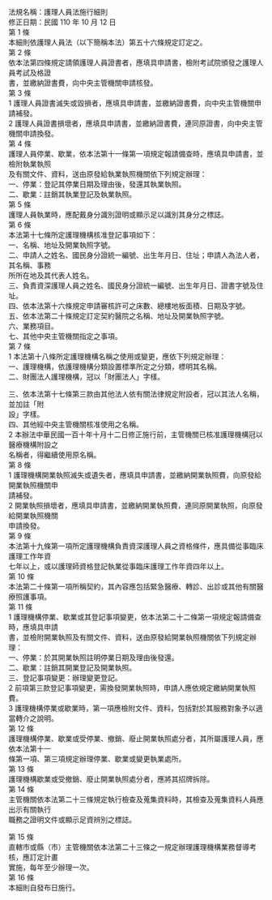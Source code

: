 法規名稱：護理人員法施行細則  
修正日期：民國 110 年 10 月 12 日  
第 1 條  
本細則依護理人員法（以下簡稱本法）第五十六條規定訂定之。  
第 2 條  
依本法第四條規定請領護理人員證書者，應填具申請書，檢附考試院頒發之護理人員考試及格證  
書，並繳納證書費，向中央主管機關申請核發。  
第 3 條  
1 護理人員證書滅失或毀損者，應填具申請書，並繳納證書費，向中央主管機關申請補發。  
2 護理人員證書損壞者，應填具申請書，並繳納證書費，連同原證書，向中央主管機關申請換發。  
第 4 條  
護理人員停業、歇業，依本法第十一條第一項規定報請備查時，應填具申請書，並檢附執業執照  
及有關文件、資料，送由原發給執業執照機關依下列規定辦理：  
一、停業：登記其停業日期及理由後，發還其執業執照。  
二、歇業：註銷其執業登記及執業執照。  
第 5 條  
護理人員執業時，應配戴身分識別證明或顯示足以識別其身分之標誌。  
第 6 條  
本法第十七條所定護理機構核准登記事項如下：  
一、名稱、地址及開業執照字號。  
二、申請人之姓名、國民身分證統一編號、出生年月日、住址；申請人為法人者，其名稱、事務  
所所在地及其代表人姓名。  
三、負責資深護理人員之姓名、國民身分證統一編號、出生年月日、證書字號及住址。  
四、依本法第十六條規定申請審核許可之床數、總樓地板面積、日期及字號。  
五、依本法第二十條規定訂定契約醫院之名稱、地址及開業執照字號。  
六、業務項目。  
七、其他中央主管機關指定之事項。  
第 7 條  
1 本法第十八條所定護理機構名稱之使用或變更，應依下列規定辦理：  
一、護理機構，依護理機構分類設置標準所定之分類，標明其名稱。  
二、財團法人護理機構，冠以「財團法人」字樣。  


三、依本法第十七條第三款由其他法人依有關法律規定附設者，冠以其法人名稱，並加註「附  
設」字樣。  
四、其他經中央主管機關核准使用之名稱。  
2 本辦法中華民國一百十年十月十二日修正施行前，主管機關已核准護理機構冠以醫療機構附設之  
名稱者，得繼續使用原名稱。  
第 8 條  
1 護理機構開業執照滅失或遺失者，應填具申請書，並繳納開業執照費，向原發給開業執照機關申  
請補發。  
2 開業執照損壞者，應填具申請書，並繳納開業執照費，連同原開業執照，向原發給開業執照機關  
申請換發。  
第 9 條  
本法第十九條第一項所定護理機構負責資深護理人員之資格條件，應具備從事臨床護理工作年資  
七年以上，或以護理師資格登記執業從事臨床護理工作年資四年以上。  
第 10 條  
本法第二十條第一項所稱契約，其內容應包括緊急醫療、轉診、出診或其他有關醫療照護事項。  
第 11 條  
1 護理機構停業、歇業或其登記事項變更，依本法第二十二條第一項規定報請備查時，應填具申請  
書，並檢附開業執照及有關文件、資料，送由原發給開業執照機關依下列規定辦理：  
一、停業：於其開業執照註明停業日期及理由後發還。  
二、歇業：註銷其開業登記及開業執照。  
三、登記事項變更：辦理變更登記。  
2 前項第三款登記事項變更，需換發開業執照時，申請人應依規定繳納開業執照費。  
3 護理機構停業或歇業時，第一項應檢附文件、資料，包括對於其服務對象予以適當轉介之說明。  
第 12 條  
護理機構停業、歇業或受停業、撤銷、廢止開業執照處分者，其所屬護理人員，應依本法第十一  
條第一項、第三項規定辦理停業、歇業或變更執業處所。  
第 13 條  
護理機構歇業或受撤銷、廢止開業執照處分者，應將其招牌拆除。  
第 14 條  
主管機關依本法第二十三條規定執行檢查及蒐集資料時，其檢查及蒐集資料人員應出示有關執行  
職務之證明文件或顯示足資辨別之標誌。  


第 15 條  
直轄市或縣（市）主管機關依本法第二十三條之一規定辦理護理機構業務督導考核，應訂定計畫  
實施，每年至少辦理一次。  
第 16 條  
本細則自發布日施行。  



